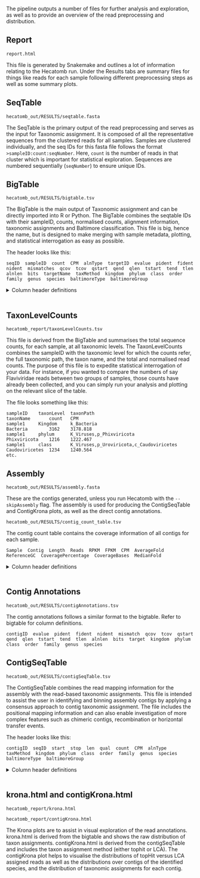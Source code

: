 The pipeline outputs a number of files for further analysis and exploration, as well as to provide an overview of the 
read preprocessing and distribution.

## Report

`report.html`

This file is generated by Snakemake and outlines a lot of information relating to the Hecatomb run.
Under the Results tabs are summary files for things like reads for each sample following different preprocessing steps
as well as some summary plots.

## SeqTable

`hecatomb_out/RESULTS/seqtable.fasta`

The SeqTable is the primary output of the read preprocessing and serves as the input for Taxonomic assignment.
It is composed of all the representative sequences from the clustered reads for all samples.
Samples are clustered individually, and the seq IDs for this fasta file follows the format `>sampleID:count:seqNumber`.
Here, `count` is the number of reads in that cluster which is important for statistical exploration.
Sequences are numbered sequentially (`seqNumber`) to ensure unique IDs.

## BigTable

`hecatomb_out/RESULTS/bigtable.tsv`

The BigTable is the main output of Taxonomic assignment and can be directly imported into R or Python.
The BigTable combines the seqtable IDs with their sampleID, counts, normalised counts, alignment information, taxonomic assignments and Baltimore classification.
This file is big, hence the name, but is designed to make merging with sample metadata, plotting, and statistical interrogation as easy as possible.

The header looks like this:

```text
seqID  sampleID  count  CPM  alnType  targetID  evalue  pident  fident  nident  mismatches  qcov  tcov  qstart  qend  qlen  tstart  tend  tlen  alnlen  bits  targetName  taxMethod  kingdom  phylum  class  order  family  genus  species  baltimoreType  baltimoreGroup
```

<details>
    <summary>Column header definitions</summary>
    <b>seqID:</b> Sequence ID (format = sampleID:count:uniqueInt)<br>
    <b>sampleID:</b> The sample IDs derived from the read files<br>
    <b>count:</b> The number of reads represented by the sequence<br>
    <b>CPM:</b> Counts Per Million (counts normalized by library size)<br>
    <b>alnType:</b> Type of alignment (aa = amino acid, nt = nucleotide)<br>
    <b>targetID:</b> The UniProt or NCBI ID of the database target sequence<br>
    <b>evalue:</b> expect value of the alignment (less is better)<br>
    <b>pident:</b> percent identity (of the alignment)<br>
    <b>fident:</b> fraction identity<br>
    <b>nident:</b> number of identical bases/residues<br>
    <b>mismatches:</b> number of mismatched bases/residues<br>
    <b>qcov:</b> coverage of query sequence (query = seqtable sequence)<br>
    <b>tcov:</b> coverage of target sequence (target = database sequence)<br>
    <b>qstart:</b> query start position<br>
    <b>qend:</b> query end position<br>
    <b>qlen:</b> query sequence length<br>
    <b>tstart:</b> target start position<br>
    <b>tend:</b> target end position<br>
    <b>tlen:</b> target sequence length<br>
    <b>alnlen:</b> alignment length<br>
    <b>bits:</b> bit score (more is better)<br>
    <b>targetName:</b> target sequence name<br>
    <b>taxMethod:</b> Method used to assign taxonomy (either Lowest Common Ancestor, "LCA"; or top hit sequence, "topHit")<br>
    <b>kingdom/phylum/class/order/family/genus/species:</b> Taxonomy annotations<br>
    <b>baltimoreType:</b> Baltimore classification (double/single strand, DNA/RNA, +/-)<br>
    <b>baltimoreGroup:</b> Baltimore classification group<br>
</details>

<br>

## TaxonLevelCounts

`hecatomb_report/taxonLevelCounts.tsv`

This file is derived from the BigTable and summarises the total sequence counts, for each sample, at all taxonomic levels.
The TaxonLevelCounts combines the sampleID with the taxonomic level for which the counts refer, the full taxonomic path, 
the taxon name, and the total and normalised read counts.
The purpose of this file is to expedite statistical interrogation of your data.
For instance, if you wanted to compare the numbers of say Flaviviridae reads between two groups of samples, 
those counts have already been collected, and you can simply run your analysis and plotting on the relevant slice of the table.  

The file looks something like this:

```text
sampleID    taxonLevel  taxonPath                                   taxonName       count   CPM
sample1     Kingdom     k_Bacteria                                  Bacteria        3162    3178.818
sample1     phylum      K_Viruses,p_Phixviricota                    Phixviricota    1216    1222.467
sample1     class       K_Viruses,p_Uroviricota,c_Caudoviricetes    Caudoviricetes  1234    1240.564
etc.
```

## Assembly

`hecatomb_out/RESULTS/assembly.fasta`

These are the contigs generated, unless you run Hecatomb with the `--skipAssembly` flag.
The assembly is used for producing the ContigSeqTable and ContigKrona plots, as well as the direct contig annotations.

`hecatomb_out/RESULTS/contig_count_table.tsv`

The contig count table contains the coverage information of all contigs for each sample.

```text
Sample  Contig  Length  Reads  RPKM  FPKM  CPM  AverageFold  ReferenceGC  CoveragePercentage  CoverageBases  MedianFold
```

<details>
    <summary>Column header definitions</summary>
    <b>Sample:</b> The sample IDs derived from the read files <br>
    <b>Contig:</b> The contig ID in assembly.fasta <br>
    <b>RPKM:</b> Reads Per Kilobase Million - see https://www.rna-seqblog.com/rpkm-fpkm-and-tpm-clearly-explained/ <br>
    <b>FPKM:</b> Fragments Per Kilobase Million - see https://www.rna-seqblog.com/rpkm-fpkm-and-tpm-clearly-explained/ <br>
    <b>CPM:</b> Counts Per Million (counts normalized by library size) <br>
    <b>AverageFold:</b> Average read coverage of contig <br>
    <b>ReferenceGC:</b> Contig GC content <br>
    <b>CoveragePercentage:</b> Percent of contig covered by alignments <br>
    <b>CoverageBases:</b> Total bases of contig covered by alignments <br>
    <b>MedianFold:</b> Median read coverage of contig <br>
</details>

<br>

## Contig Annotations

`hecatomb_out/RESULTS/contigAnnotations.tsv`

The contig annotations follows a similar format to the bigtable.
Refer to bigtable for column definitions.

```text
contigID  evalue  pident  fident  nident  mismatch  qcov  tcov  qstart  qend  qlen  tstart  tend  tlen  alnlen  bits  target  kingdom  phylum  class  order  family  genus  species
```

## ContigSeqTable

`hecatomb_out/RESULTS/contigSeqTable.tsv`

The ContigSeqTable combines the read mapping information for the assembly with the read-based taxonomic assignments.
This file is intended to assist the user in identifying and binning assembly contigs by applying a consensus approach to contig taxonomic assignment.
The file includes the positional mapping information and can also enable investigation of more complex features such as 
chimeric contigs, recombination or horizontal transfer events.

The header looks like this:

```text
contigID  seqID  start  stop  len  qual  count  CPM  alnType  taxMethod  kingdom  phylum  class  order  family  genus  species  baltimoreType  baltimoreGroup
```

<details>
    <summary>Column header definitions</summary>
    <b>contigID:</b> Contid ID from assembly.fasta<br>
    <b>seqID:</b> Sequence ID (format = sampleID:count:uniqueInt)<br>
    <b>start:</b> Alignment start position on contig<br>
    <b>stop:</b> Alignment end position on contig<br>
    <b>len:</b> Alignment length<br>
    <b>qual:</b> Alignment quality<br>
    <b>count:</b> The number of reads represented by the sequence<br>
    <b>CPM:</b> Counts Per Million (counts normalized by library size)<br>
    <b>alnType:</b> Type of alignment (aa = amino acid, nt = nucleotide)<br>
    <b>taxMethod:</b> Method used to assign taxonomy (either Lowest Common Ancestor, "LCA"; or top hit sequence, "topHit")<br>
    <b>kingdom/phylum/class/order/family/genus/species:</b> Taxonomy annotations<br>
    <b>baltimoreType:</b> Baltimore classification (double/single strand, DNA/RNA, +/-)<br>
    <b>baltimoreGroup:</b> Baltimore classification group<br>
</details>

<br>


## krona.html and contigKrona.html

`hecatomb_report/krona.html`

`hecatomb_report/contigKrona.html`

The Krona plots are to assist in visual exploration of the read annotations.
krona.html is derived from the bigtable and shows the raw distribution of taxon assignments.
contigKrona.html is derived from the contigSeqTable and includes the taxon assignment method (either tophit or LCA).
The contigKrona plot helps to visualise the distributions of topHit versus LCA assigned reads as well as the 
distributions over contigs of the identified species, and the distribution of taxonomic assignments for each contig.
